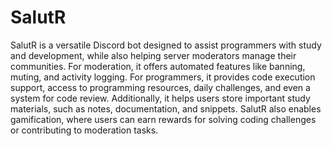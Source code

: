 # SalutR
SalutR is a versatile Discord bot designed to assist programmers with study and development, while also helping server moderators manage their communities. For moderation, it offers automated features like banning, muting, and activity logging. For programmers, it provides code execution support, access to programming resources, daily challenges, and even a system for code review. Additionally, it helps users store important study materials, such as notes, documentation, and snippets. SalutR also enables gamification, where users can earn rewards for solving coding challenges or contributing to moderation tasks.



